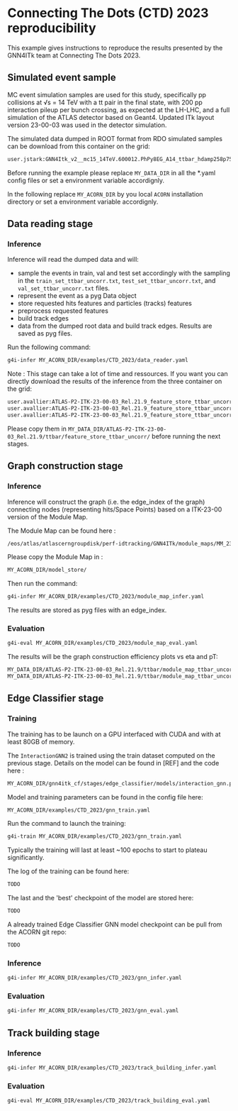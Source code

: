 # Connecting The Dots (CTD) 2023 reproducibility

This example gives instructions to reproduce the results presented by the GNN4ITk team at Connecting The Dots 2023. 

## Simulated event sample

MC event simulation samples are used for this study, specifically pp collisions at √s = 14 TeV with a tt pair
in the final state, with 200 pp interaction pileup per bunch crossing, as expected at the LH-LHC, and a full
simulation of the ATLAS detector based on Geant4. Updated ITk layout version 23-00-03 was used in the detector simulation.

The simulated data dumped in ROOT format from RDO simulated samples can be download from this container on the grid: 

```bash
user.jstark:GNN4Itk_v2__mc15_14TeV.600012.PhPy8EG_A14_ttbar_hdamp258p75_nonallhad.recon.RDO.e8185_s3770_s3773_r14431
```

Before running the example please replace `MY_DATA_DIR` in all the *.yaml config files or set a environment variable accordignly. 

In the following replace `MY_ACORN_DIR` by you local `ACORN` installation directory or set a environment variable accordignly.

## Data reading stage

### Inference

Inference will read the dumped data and will: 

- sample the events in train, val and test set accordingly with the sampling in the `train_set_ttbar_uncorr.txt`, `test_set_ttbar_uncorr.txt`, and `val_set_ttbar_uncorr.txt` files.
- represent the event as a pyg Data object
- store requested hits features and particles (tracks) features
- preprocess requested features
- build track edges
- data from the dumped root data and build track edges. Results are saved as pyg files.

Run the following command:

```bash
g4i-infer MY_ACORN_DIR/examples/CTD_2023/data_reader.yaml
```

Note : This stage can take a lot of time and ressources. If you want you can directly download the results of the inference from the three container on the grid:

```bash
user.avallier:ATLAS-P2-ITK-23-00-03_Rel.21.9_feature_store_ttbar_uncorr_v1_trainset
user.avallier:ATLAS-P2-ITK-23-00-03_Rel.21.9_feature_store_ttbar_uncorr_v1_valset
user.avallier:ATLAS-P2-ITK-23-00-03_Rel.21.9_feature_store_ttbar_uncorr_v1_testset
```

Please copy them in `MY_DATA_DIR/ATLAS-P2-ITK-23-00-03_Rel.21.9/ttbar/feature_store_ttbar_uncorr/`
before running the next stages.

## Graph construction stage

### Inference

Inference will construct the graph (i.e. the edge_index of the graph) connecting nodes (representing hits/Space Points) based on a ITK-23-00 version of the Module Map.

The Module Map can be found here : 

```bash
/eos/atlas/atlascerngroupdisk/perf-idtracking/GNN4ITk/module_maps/MM_23/MMtriplet_1GeV_3hits_noE__merged__sorted.txt
```

Please copy the Module Map in :

```bash 
MY_ACORN_DIR/model_store/
```

Then run the command:

```bash
g4i-infer MY_ACORN_DIR/examples/CTD_2023/module_map_infer.yaml
```

The results are stored as pyg files with an edge_index.

### Evaluation

```bash
g4i-eval MY_ACORN_DIR/examples/CTD_2023/module_map_eval.yaml
```

The results will be the graph construction efficiency plots vs eta and pT:

```bash
MY_DATA_DIR/ATLAS-P2-ITK-23-00-03_Rel.21.9/ttbar/module_map_ttbar_uncorr/edgewise_efficiency_eta.png
MY_DATA_DIR/ATLAS-P2-ITK-23-00-03_Rel.21.9/ttbar/module_map_ttbar_uncorr/edgewise_efficiency_pt.png
```


## Edge Classifier stage

### Training

The training has to be launch on a GPU interfaced with CUDA and with at least 80GB of memory.  

The `InteractionGNN2` is trained using the train dataset computed on the previous stage. 
Details on the model can be found in [REF] and the code here : 

```bash
MY_ACORN_DIR/gnn4itk_cf/stages/edge_classifier/models/interaction_gnn.py
```

Model and training parameters can be found in the config file here:

```bash
MY_ACORN_DIR/examples/CTD_2023/gnn_train.yaml
```
 
Run the command to launch the training: 

```bash
g4i-train MY_ACORN_DIR/examples/CTD_2023/gnn_train.yaml
```

Typically the training will last at least ~100 epochs to start to plateau significantly.

The log of the training can be found here:
```bash
TODO
```

The last and the 'best' checkpoint of the model are stored here:

```bash
TODO
```

A already trained Edge Classifier GNN model checkpoint can be pull from the ACORN git repo:

```bash
TODO
```

### Inference

```bash
g4i-infer MY_ACORN_DIR/examples/CTD_2023/gnn_infer.yaml
```

### Evaluation

```bash
g4i-infer MY_ACORN_DIR/examples/CTD_2023/gnn_eval.yaml
```

## Track building stage

### Inference

```bash
g4i-infer MY_ACORN_DIR/examples/CTD_2023/track_building_infer.yaml
```

### Evaluation

```bash
g4i-eval MY_ACORN_DIR/examples/CTD_2023/track_building_eval.yaml
```
